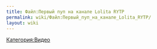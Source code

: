 ```yaml
---
title: Файл:Первый пуп на канале Lolita RYTP
permalink: wiki/Файл:Первый_пуп_на_канале_Lolita_RYTP/
layout: wiki
---
```


[Категория:Видео](Категория:Видео "wikilink")
